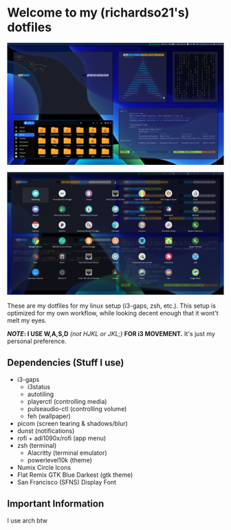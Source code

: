 # Welcome to my (richardso21's) dotfiles

![demo](/imgs/screens/demo1.png)

![app menu](/imgs/screens/appmenu.png)

These are my dotfiles for my linux setup (i3-gaps, zsh, etc.). This setup is optimized for my own workflow, while looking decent enough that it wont't melt my eyes.

**_NOTE_: I USE W,A,S,D** _(not HJKL or JKL;)_ **FOR i3 MOVEMENT.** It's just my personal preference.

## Dependencies (Stuff I use)
 - i3-gaps 
   - i3status
   - autotiling 
   - playerctl (controlling media)
   - pulseaudio-ctl (controlling volume)
   - feh (wallpaper)
 - picom (screen tearing & shadows/blur)
 - dunst (notifications)
 - rofi + adi1090x/rofi (app menu)
 - zsh (terminal)
   - Alacritty (terminal emulator)
   - powerlevel10k (theme)
 - Numix Circle Icons
 - Flat Remix GTK Blue Darkest (gtk theme)
 - San Francisco (SFNS) Display Font

## Important Information
I use arch btw
